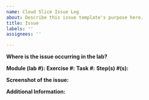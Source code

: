 ```yaml
---
name: Cloud Slice Issue Log
about: Describe this issue template's purpose here.
title: Issue
labels: ''
assignees: ''

---
```


**Where is the issue occurring in the lab?**

**Module (lab #):**
**Exercise #:**
**Task #:**
**Step(s) #(s):**



**Screenshot of the issue:**




**Additional Information:**
